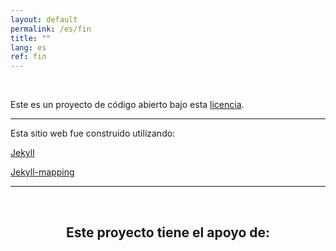 ```yaml
---
layout: default
permalink: /es/fin
title: ""
lang: es
ref: fin
---
```



<br>

Este es un proyecto de código abierto bajo esta [licencia](https://github.com/FOSH-following-demand/FOSH-following-demand.github.io/blob/master/LICENSE).

---

Esta sitio web fue construido utilizando:

[Jekyll](https://jekyllrb.com)

[Jekyll-mapping](https://github.com/matthewowen/jekyll-mapping)

---

<br>
  <center>
    <h2>  Este proyecto tiene el apoyo de:   </h2>
  </center>
